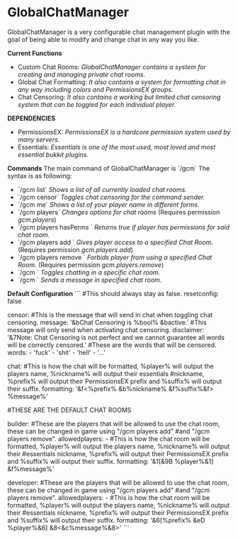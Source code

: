 # GlobalChatManager
GlobalChatManager is a very configurable chat management plugin with the goal of being able to modify and change chat in any way you like.

**Current Functions**
- Custom Chat Rooms: *GlobalChatManager contains a system for creating and managing private chat rooms.*
- Global Chat Formatting: *It also contains a system for formatting chat in any way including colors and PermissionsEX groups.*
- Chat Censoring: *It also contains a working but limited chat censoring system that can be toggled for each individual player.*

**DEPENDENCIES**
- PermissionsEX: *PermissionsEX is a hardcore permission system used by many servers.*
- Essentials: *Essentials is one of the most used, most loved and most essential bukkit plugins.*

**Commands**
The main command of GlobalChatManager is ´/gcm´
The syntax is as following:

- ´/gcm list´ *Shows a list of all currently loaded chat rooms.*
- ´/gcm censor´ *Toggles chat censoring for the command sender.*
- ´/gcm me´ *Shows a list of your player name in different forms.*
- ´/gcm players´ *Changes options for chat rooms* (Requires permission *gcm.players*)
- ´/gcm players hasPerms <Player> <ChatRoom>´ *Returns true if player has permissions for said chat room.*
- ´/gcm players add <Player> <ChatRoom>´ *Gives player access to a specified Chat Room.* (Requires permission *gcm.players.add*)
- ´/gcm players remove <Player> <ChatRoom>´ *Forbids player from using a specified Chat Room.* (Requires permission *gcm.players.remove*)
- ´/gcm <ChatRoom>´ *Toggles chatting in a specific chat room.*
- ´/gcm <ChatRoom> <Message>´ *Sends a message in specified chat room.*


**Default Configuration**
´´´
\#This should always stay as false.
resetconfig: false

censor:
    \#This is the message that will send in chat when toggling chat censoring.
    message: '&bChat Censoring is %bool% &bactive.'
    \#This message will only send when activating chat censoring.
    disclaimer: '&7Note: Chat Censoring is not perfect and we cannot guarantee all words will be correctly censored.'
    \#These are the words that will be censored.
    words:
    \- 'fuck'
    \- 'shit'
    \- 'hell'
    \- '...'

chat:
    \#This is how the chat will be formatted, %player% will output the players name, %nickname% will output their essentials \#nickname, %prefix% will output their PermissionsEX prefix and %suffix% will output their suffix.
    formatting: '&f<%prefix% &b%nickname% &f%suffix%&f> %message%'


\#THESE ARE THE DEFAULT CHAT ROOMS

builder:
    \#These are the players that will be allowed to use the chat room, these can be changed in game using "/gcm players add" \#and "/gcm players remove". 
    allowedplayers:
    \-
    \#This is how the chat room will be formatted, %player% will output the players name, %nickname% will output their \#essentials nickname, %prefix% will output their PermissionsEX prefix and %suffix% will output their suffix.
    formatting: '&1[&9B %player%&1] &f%message%'
    
developer:
    \#These are the players that will be allowed to use the chat room, these can be changed in game using "/gcm players add" \#and "/gcm players remove". 
    allowedplayers:
    \-
    \#This is how the chat room will be formatted, %player% will output the players name, %nickname% will output their \#essentials nickname, %prefix% will output their PermissionsEX prefix and %suffix% will output their suffix.
    formatting: '&6[%prefix% &eD %player%&6] &8<&c%message%&8>'
´´´
